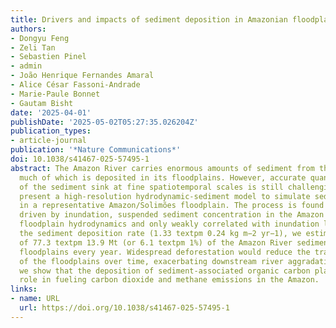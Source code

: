 ```yaml
---
title: Drivers and impacts of sediment deposition in Amazonian floodplains
authors:
- Dongyu Feng
- Zeli Tan
- Sebastien Pinel
- admin
- João Henrique Fernandes Amaral
- Alice César Fassoni-Andrade
- Marie-Paule Bonnet
- Gautam Bisht
date: '2025-04-01'
publishDate: '2025-05-02T05:27:35.026204Z'
publication_types:
- article-journal
publication: '*Nature Communications*'
doi: 10.1038/s41467-025-57495-1
abstract: The Amazon River carries enormous amounts of sediment from the Andes mountains,
  much of which is deposited in its floodplains. However, accurate quantification
  of the sediment sink at fine spatiotemporal scales is still challenging. Here, we
  present a high-resolution hydrodynamic-sediment model to simulate sediment deposition
  in a representative Amazon/Solimões floodplain. The process is found to be jointly
  driven by inundation, suspended sediment concentration in the Amazon River, and
  floodplain hydrodynamics and only weakly correlated with inundation level. By upscaling
  the sediment deposition rate (1.33 textpm 0.24 kg m−2 yr−1), we estimate the trapping
  of 77.3 textpm 13.9 Mt (or 6.1 textpm 1%) of the Amazon River sediment by the Amazon/Solimões
  floodplains every year. Widespread deforestation would reduce the trapping efficiency
  of the floodplains over time, exacerbating downstream river aggradation. Additionally,
  we show that the deposition of sediment-associated organic carbon plays a minor
  role in fueling carbon dioxide and methane emissions in the Amazon.
links:
- name: URL
  url: https://doi.org/10.1038/s41467-025-57495-1
---
```


